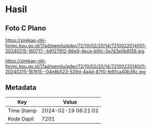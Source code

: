 # Hasil

## Foto C Plano

https://sirekap-obj-formc.kpu.go.id/17ad/pemilu/pdpr/72/10/02/20/14/7210022014001-20240215-160717--b9127912-66e9-4ece-b5fc-5e743e0b8158.jpg

https://sirekap-obj-formc.kpu.go.id/17ad/pemilu/pdpr/72/10/02/20/14/7210022014001-20240215-161915--04e8b523-529d-4a4d-87f0-fe91ca40b36c.jpg


## Metadata

| Key        | Value               |
| ---------- | ------------------- |
| Time Stamp | 2024-02-19 06:21:02 |
| Kode Dapil | 7201                |



